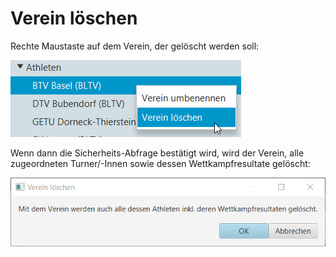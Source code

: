 # Verein löschen

Rechte Maustaste auf dem Verein, der gelöscht werden soll:

![](<../assets/verein-loeschen (1).png>)

Wenn dann die Sicherheits-Abfrage bestätigt wird, wird der Verein, alle zugeordneten Turner/-Innen sowie dessen Wettkampfresultate gelöscht:

![](../assets/verein-loeschen-sicherheitsabfrage.png)
